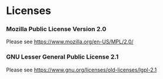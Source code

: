 # Licenses

### Mozilla Public License Version 2.0

Please see https://www.mozilla.org/en-US/MPL/2.0/ 
### GNU Lesser General Public License 2.1

Please see https://www.gnu.org/licenses/old-licenses/lgpl-2.1 

